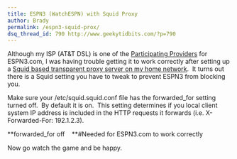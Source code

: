 ```yaml
---
title: ESPN3 (WatchESPN) with Squid Proxy
author: Brady
permalink: /espn3-squid-prox/
dsq_thread_id: 790 http://www.geekytidbits.com/?p=790
---
```

Although my ISP (AT&T DSL) is one of the <a href="http://espn.go.com/espn3/affList" target="_blank">Participating Providers</a> for ESPN3.com, I was having trouble getting it to work correctly after setting up a <a href="/transparent-content-filtering-proxy/" target="_blank">Squid based transparent proxy server on my home network</a>.  It turns out there is a Squid setting you have to tweak to prevent ESPN3 from blocking you.

Make sure your /etc/squid.squid.conf file has the forwarded_for setting turned off.  By default it is on.  This setting determines if you local client system IP address is included in the HTTP requests it forwards (i.e. X-Forwarded-For: 192.1.2.3).

**forwarded_for off    **#Needed for ESPN3.com to work correctly

Now go watch the game and be happy.
